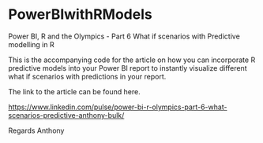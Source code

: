 
# PowerBIwithRModels
Power BI, R and the Olympics - Part 6 What if scenarios with Predictive modelling in R

This is the accompanying code for the article on how you can incorporate R predictive models into your Power BI report to instantly visualize different what if scenarios with predictions in your report.

The link to the article can be found here.

https://www.linkedin.com/pulse/power-bi-r-olympics-part-6-what-scenarios-predictive-anthony-bulk/

Regards
Anthony

